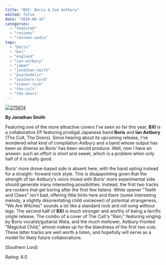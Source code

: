 ```yaml
---
title: "BXI: Boris & Ian Astbury"
edited: false
date: "2010-08-16"
categories:
  - "featured"
  - "reviews"
  - "reviews-audio"
tags:
  - "boris"
  - "bxi"
  - "england"
  - "ian-astbury"
  - "japan"
  - "jonathan-smith"
  - "psychedelic"
  - "southern-lord"
  - "stoner-rock"
  - "the-cult"
  - "the-doors"
---
```


[![](http://www.hellbound.ca/wp-content/uploads/2010/08/2756741-300x297.jpg "275674")](http://www.hellbound.ca/wp-content/uploads/2010/08/2756741.jpg)

**By Jonathan Smith**

Featuring one of the more attractive covers I've seen so far this year, **BXI** is a collaborative EP featuring prodigal Japanese band **Boris** and **Ian Astbury** (The Cult, The Doors). Since hearing about its upcoming release, I've wondered what kind of compilation Astbury and a band whose output has been as diverse as Boris' has been would produce. Well, now I have an answer: such an effort is short and sweet, which is a problem when only half of it is really good.

Boris' more drone-based side is absent here, with the band opting instead for a straight- forward rock style. This is disappointing given that the strength of Ian Astbury's voice mixed with Boris' more experimental side should generate many interesting possibilities. Instead, the first two tracks are rockers that get boring after the first few listens. While opener "Teeth and Claws" isn't bad, offering little hints here and there (some interesting melody, a slightly disorientating child voiceover) of potential strangeness, "We Are Witches" sounds a lot like a standard rock and roll song without legs. The second half of **BXI** is much stronger and worthy of being a terrific single release. The combo of a cover of The Cult's "Rain," featuring singing by Boris vocalist/guitarist Wata, and the much mellower, Astbury-fronted "Magickal Child," almost makes up for the blandness of the first two cuts. These latter tracks are well worth a listen, and hopefully will serve as a model for likely future collaborations.

(Southern Lord)

Rating: 6.0
